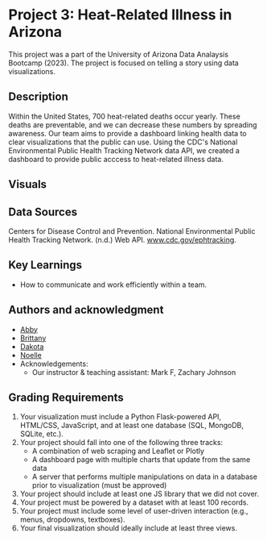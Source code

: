 # Project 3: Heat-Related Illness in Arizona

This project was a part of the University of Arizona Data Analaysis Bootcamp (2023). The project is focused on telling a story using data visualizations.

## Description
Within the United States, 700 heat-related deaths occur yearly. These deaths are preventable, and we can decrease these numbers by spreading awareness. Our team aims to provide a dashboard linking health data to clear visualizations that the public can use. Using the CDC's National Environmental Public Health Tracking Network data API, we created a dashboard to provide public acccess to heat-related illness data. 

## Visuals


## Data Sources
Centers for Disease Control and Prevention. National Environmental Public Health Tracking Network. (n.d.) Web API. www.cdc.gov/ephtracking. 

## Key Learnings
* How to communicate and work efficiently within a team.


## Authors and acknowledgment
* [Abby](https://github.com/Abby-Boulter)
* [Brittany](https://github.com/brooksbb11)
* [Dakota](https://github.com/DakNewcomb)
* [Noelle](https://github.com/noellemtz)
* Acknowledgements:
     * Our instructor & teaching assistant: Mark F, Zachary Johnson

## Grading Requirements
1.	Your visualization must include a Python Flask-powered API, HTML/CSS, JavaScript, and at least one database (SQL, MongoDB, SQLite, etc.).
2.	Your project should fall into one of the following three tracks:
    * A combination of web scraping and Leaflet or Plotly
    * A dashboard page with multiple charts that update from the same data
    * A server that performs multiple manipulations on data in a database prior to visualization (must be approved)
3.	Your project should include at least one JS library that we did not cover.
4.	Your project must be powered by a dataset with at least 100 records.
5.	Your project must include some level of user-driven interaction (e.g., menus, dropdowns, textboxes).
6.	Your final visualization should ideally include at least three views.

